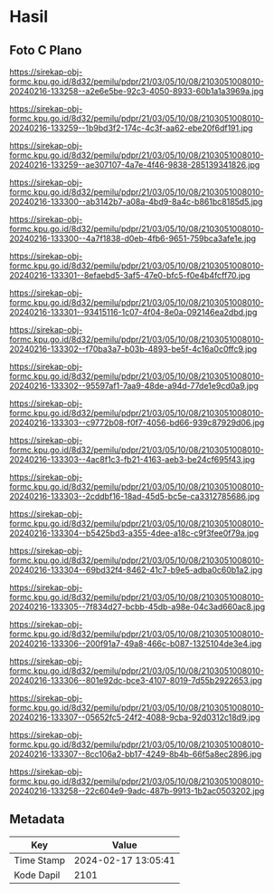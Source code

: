 # Hasil

## Foto C Plano

https://sirekap-obj-formc.kpu.go.id/8d32/pemilu/pdpr/21/03/05/10/08/2103051008010-20240216-133258--a2e6e5be-92c3-4050-8933-60b1a1a3969a.jpg

https://sirekap-obj-formc.kpu.go.id/8d32/pemilu/pdpr/21/03/05/10/08/2103051008010-20240216-133259--1b9bd3f2-174c-4c3f-aa62-ebe20f6df191.jpg

https://sirekap-obj-formc.kpu.go.id/8d32/pemilu/pdpr/21/03/05/10/08/2103051008010-20240216-133259--ae307107-4a7e-4f46-9838-285139341826.jpg

https://sirekap-obj-formc.kpu.go.id/8d32/pemilu/pdpr/21/03/05/10/08/2103051008010-20240216-133300--ab3142b7-a08a-4bd9-8a4c-b861bc8185d5.jpg

https://sirekap-obj-formc.kpu.go.id/8d32/pemilu/pdpr/21/03/05/10/08/2103051008010-20240216-133300--4a7f1838-d0eb-4fb6-9651-759bca3afe1e.jpg

https://sirekap-obj-formc.kpu.go.id/8d32/pemilu/pdpr/21/03/05/10/08/2103051008010-20240216-133301--8efaebd5-3af5-47e0-bfc5-f0e4b4fcff70.jpg

https://sirekap-obj-formc.kpu.go.id/8d32/pemilu/pdpr/21/03/05/10/08/2103051008010-20240216-133301--93415116-1c07-4f04-8e0a-092146ea2dbd.jpg

https://sirekap-obj-formc.kpu.go.id/8d32/pemilu/pdpr/21/03/05/10/08/2103051008010-20240216-133302--f70ba3a7-b03b-4893-be5f-4c16a0c0ffc9.jpg

https://sirekap-obj-formc.kpu.go.id/8d32/pemilu/pdpr/21/03/05/10/08/2103051008010-20240216-133302--95597af1-7aa9-48de-a94d-77de1e9cd0a9.jpg

https://sirekap-obj-formc.kpu.go.id/8d32/pemilu/pdpr/21/03/05/10/08/2103051008010-20240216-133303--c9772b08-f0f7-4056-bd66-939c87929d06.jpg

https://sirekap-obj-formc.kpu.go.id/8d32/pemilu/pdpr/21/03/05/10/08/2103051008010-20240216-133303--4ac8f1c3-fb21-4163-aeb3-be24cf695f43.jpg

https://sirekap-obj-formc.kpu.go.id/8d32/pemilu/pdpr/21/03/05/10/08/2103051008010-20240216-133303--2cddbf16-18ad-45d5-bc5e-ca3312785686.jpg

https://sirekap-obj-formc.kpu.go.id/8d32/pemilu/pdpr/21/03/05/10/08/2103051008010-20240216-133304--b5425bd3-a355-4dee-a18c-c9f3fee0f79a.jpg

https://sirekap-obj-formc.kpu.go.id/8d32/pemilu/pdpr/21/03/05/10/08/2103051008010-20240216-133304--69bd32f4-8462-41c7-b9e5-adba0c60b1a2.jpg

https://sirekap-obj-formc.kpu.go.id/8d32/pemilu/pdpr/21/03/05/10/08/2103051008010-20240216-133305--7f834d27-bcbb-45db-a98e-04c3ad660ac8.jpg

https://sirekap-obj-formc.kpu.go.id/8d32/pemilu/pdpr/21/03/05/10/08/2103051008010-20240216-133306--200f91a7-49a8-466c-b087-1325104de3e4.jpg

https://sirekap-obj-formc.kpu.go.id/8d32/pemilu/pdpr/21/03/05/10/08/2103051008010-20240216-133306--801e92dc-bce3-4107-8019-7d55b2922653.jpg

https://sirekap-obj-formc.kpu.go.id/8d32/pemilu/pdpr/21/03/05/10/08/2103051008010-20240216-133307--05652fc5-24f2-4088-9cba-92d0312c18d9.jpg

https://sirekap-obj-formc.kpu.go.id/8d32/pemilu/pdpr/21/03/05/10/08/2103051008010-20240216-133307--8cc106a2-bb17-4249-8b4b-66f5a8ec2896.jpg

https://sirekap-obj-formc.kpu.go.id/8d32/pemilu/pdpr/21/03/05/10/08/2103051008010-20240216-133258--22c604e9-9adc-487b-9913-1b2ac0503202.jpg


## Metadata

| Key        | Value               |
| ---------- | ------------------- |
| Time Stamp | 2024-02-17 13:05:41 |
| Kode Dapil | 2101                |



